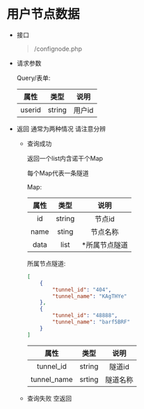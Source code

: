 # 用户节点数据
- 接口
    > /confignode.php
- 请求参数

    Query/表单:

    |   属性   |   类型   |  说明  |
    |:------:|:------:|:----:|
    | userid | string | 用户id |

- 返回
    通常为两种情况 请注意分辨
    - 查询成功
        
        返回一个list内含诺干个Map

        每个Map代表一条隧道

        Map:

        |  属性  |   类型   |   说明    |
        |:----:|:------:|:-------:|
        |  id  | string |  节点id   |
        | name | sting  |  节点名称   |
        | data |  list  | *所属节点隧道 |

        所属节点隧道:
        ```json
        [
            {
                "tunnel_id": "404",
                "tunnel_name": "KAgTHYe"
            },
            {
                "tunnel_id": "48888",
                "tunnel_name": "barf5BRF"
            }
        ]
        ```
        |     属性      |   类型   |  说明  |
        |:-----------:|:------:|:----:|
        |  tunnel_id  | string | 隧道id |
        | tunnel_name | srting | 隧道名称 |
    - 查询失败
        空返回
